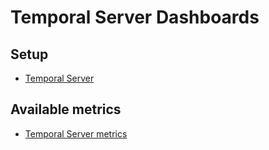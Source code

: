 # Temporal Server Dashboards

## Setup
* [Temporal Server](https://docs.temporal.io/self-hosted-guide/monitoring)

## Available metrics
* [Temporal Server metrics](https://docs.temporal.io/references/cluster-metrics)
